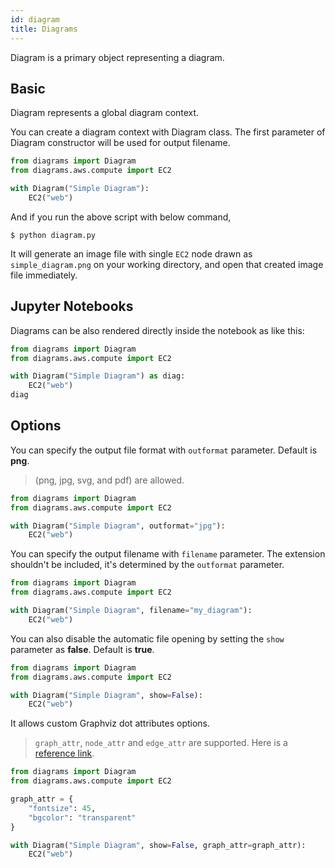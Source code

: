 ```yaml
---
id: diagram
title: Diagrams
---
```


Diagram is a primary object representing a diagram.

## Basic

Diagram represents a global diagram context.

You can create a diagram context with Diagram class. The first parameter of Diagram constructor will be used for output filename.

```python
from diagrams import Diagram
from diagrams.aws.compute import EC2

with Diagram("Simple Diagram"):
    EC2("web")
```

And if you run the above script with below command,

```shell
$ python diagram.py
```

It will generate an image file with single `EC2` node drawn as `simple_diagram.png` on your working directory, and open that created image file immediately.

## Jupyter Notebooks

Diagrams can be also rendered directly inside the notebook as like this:

```python
from diagrams import Diagram
from diagrams.aws.compute import EC2

with Diagram("Simple Diagram") as diag:
    EC2("web")
diag
```

## Options

You can specify the output file format with `outformat` parameter. Default is **png**.

> (png, jpg, svg, and pdf) are allowed.

```python
from diagrams import Diagram
from diagrams.aws.compute import EC2

with Diagram("Simple Diagram", outformat="jpg"):
    EC2("web")
```

You can specify the output filename with `filename` parameter. The extension shouldn't be included, it's determined by the `outformat` parameter.

```python
from diagrams import Diagram
from diagrams.aws.compute import EC2

with Diagram("Simple Diagram", filename="my_diagram"):
    EC2("web")
```

You can also disable the automatic file opening by setting the `show` parameter as **false**. Default is **true**.

```python
from diagrams import Diagram
from diagrams.aws.compute import EC2

with Diagram("Simple Diagram", show=False):
    EC2("web")
```

It allows custom Graphviz dot attributes options.

> `graph_attr`, `node_attr` and `edge_attr` are supported. Here is a [reference link](https://www.graphviz.org/doc/info/attrs.html).

```python
from diagrams import Diagram
from diagrams.aws.compute import EC2

graph_attr = {
	"fontsize": 45,
	"bgcolor": "transparent"
}

with Diagram("Simple Diagram", show=False, graph_attr=graph_attr):
    EC2("web")
```
